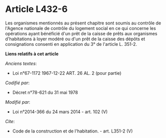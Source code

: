 # Article L432-6

Les organismes mentionnés au présent chapitre sont soumis au contrôle de l'Agence nationale de contrôle du logement social en
ce qui concerne les opérations ayant bénéficié d'un prêt de la caisse de prêts aux organismes d'habitations à loyer modéré ou
d'un prêt de la caisse des dépôts et consignations consenti en application du 3° de l'article L. 351-2.

**Liens relatifs à cet article**

_Anciens textes_:

  - Loi n°67-1172 1967-12-22 ART. 26 AL. 2 (pour partie)

_Codifié par_:

  - Décret n°78-621 du 31 mai 1978

_Modifié par_:

  - Loi n°2014-366 du 24 mars 2014 - art. 102 (V)

_Cite_:

  - Code de la construction et de l'habitation. - art. L351-2 (V)
